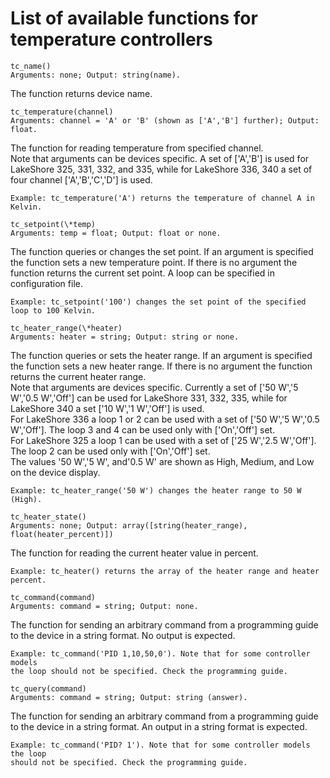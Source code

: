 # List of available functions for temperature controllers
```python3
tc_name()
Arguments: none; Output: string(name).
```
The function returns device name.
```python3
tc_temperature(channel)
Arguments: channel = 'A' or 'B' (shown as ['A','B'] further); Output: float.
```
The function for reading temperature from specified channel.<br/>
Note that arguments can be devices specific. A set of ['A','B'] is used for LakeShore 325, 331, 332, and 335, while for LakeShore 336, 340 a set of four channel ['A','B','C','D'] is used.<br/>
```python3
Example: tc_temperature('A') returns the temperature of channel A in Kelvin.
```
```python3
tc_setpoint(\*temp)
Arguments: temp = float; Output: float or none.
```
The function queries or changes the set point. If an argument is specified the function sets a new temperature point. If there is no argument the function returns the current set point. A loop can be specified in configuration file.<br/>
```python3
Example: tc_setpoint('100') changes the set point of the specified loop to 100 Kelvin.
```
```python3
tc_heater_range(\*heater)
Arguments: heater = string; Output: string or none.
```
The function queries or sets the heater range. If an argument is specified the function sets a new heater range. If there is no argument the function returns the current heater range.<br/> 
Note that arguments are devices specific. Currently a set of ['50 W','5 W','0.5 W','Off'] can be used for LakeShore 331, 332, 335, while for LakeShore 340 a set ['10 W','1 W','Off'] is used.<br/>
For LakeShore 336 a loop 1 or 2 can be used with a set of ['50 W','5 W','0.5 W','Off']. The loop 3 and 4 can be used only with ['On','Off'] set.<br/>
For LakeShore 325 a loop 1 can be used with a set of ['25 W','2.5 W','Off']. The loop 2 can be used only with ['On','Off'] set.<br/>
The values '50 W','5 W', and'0.5 W' are shown as High, Medium, and Low on the device display.<br/>
```python3
Example: tc_heater_range('50 W') changes the heater range to 50 W (High).
```
```python3
tc_heater_state()
Arguments: none; Output: array([string(heater_range), float(heater_percent)])
```
The function for reading the current heater value in percent.<br/>
```python3
Example: tc_heater() returns the array of the heater range and heater percent.
```
```python3
tc_command(command)
Arguments: command = string; Output: none.
```
The function for sending an arbitrary command from a programming guide to the device in a string format. No output is expected.<br/>
```python3
Example: tc_command('PID 1,10,50,0'). Note that for some controller models
the loop should not be specified. Check the programming guide.
```
```python3
tc_query(command)
Arguments: command = string; Output: string (answer).
```
The function for sending an arbitrary command from a programming guide to the device in a string format. An output in a string format is expected.<br/>
```python3
Example: tc_command('PID? 1'). Note that for some controller models the loop
should not be specified. Check the programming guide.
```
